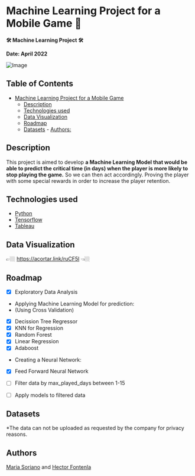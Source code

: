 # **Machine Learning Project for a Mobile Game 👾**
**🛠 Machine Learning Project 🛠**

**Date: April 2022**

![Image](https://media-exp1.licdn.com/dms/image/C561BAQE5kFBEK8uE5g/company-background_10000/0/1627261508254?e=2147483647&v=beta&t=NmleYA5R8K4yHWT5by7CeVDpbjNzgrB7pv5U4X-ZQBc)

## Table of Contents
- [Machine Learning Project for a Mobile Game](#machine-learning-project-for-a-mobile-game)
    - [Description](#description)
    - [Technologies used](#technologies-used)
    - [Data Visualization](#data-visualization)
    - [Roadmap](#roadmap)
    - [Datasets](#datasets)
            - [Authors:](#authors)

## Description
This project is aimed to develop **a Machine Learning Model that would be able to predict the critical time (in days) when the player is more likely to stop playing the game.**
So we can then act accordingly. Proving the player with some special rewards in order to increase the player retention.

## Technologies used
- [Python](https://www.python.org/)
- [Tensorflow](https://www.tensorflow.org/)
- [Tableau](https://public.tableau.com/en-us/s/)

## Data Visualization
👉🏼  https://acortar.link/ruCF5l  👈🏼

## Roadmap
- [x] Exploratory Data Analysis

- Applying Machine Learning Model for prediction:
- (Using Cross Validation)
- [x] Decission Tree Regressor 
- [x] KNN for Regression
- [x] Random Forest
- [x] Linear Regression
- [x] Adaboost

- Creating a Neural Network:
- [x] Feed Forward Neural Network

- [ ] Filter data by max_played_days between 1-15
- [ ] Apply models to filtered data



## Datasets
*The data can not be uploaded as requested by the company for privacy reasons.

## Authors
[Maria Soriano](https://www.linkedin.com/in/sorianom/) and [Hector Fontenla](https://www.linkedin.com/in/hmartinfa/)

